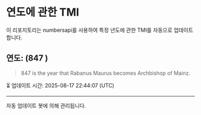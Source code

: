 
# 연도에 관한 TMI

이 리포지토리는 numbersapi를 사용하여 특정 년도에 관한 TMI를 자동으로 업데이트합니다.

## 연도: (847 )
> 847 is the year that Rabanus Maurus becomes Archbishop of Mainz.

⏳ 업데이트 시간: 2025-08-17 22:44:07 (UTC)

---
자동 업데이트 봇에 의해 관리됩니다.
